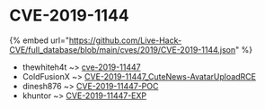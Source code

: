 # CVE-2019-1144
{% embed url="https://github.com/Live-Hack-CVE/full_database/blob/main/cves/2019/CVE-2019-1144.json" %}

* thewhiteh4t ~> [cve-2019-11447](https://www.alice-snow.ru/2019/database/cve-2019-1144/cve-2019-11447-thewhiteh4t)
* ColdFusionX ~> [CVE-2019-11447_CuteNews-AvatarUploadRCE](https://www.alice-snow.ru/2019/database/cve-2019-1144/cve-2019-11447_cutenews-avataruploadrce-coldfusionx)
* dinesh876 ~> [CVE-2019-11447-POC](https://www.alice-snow.ru/2019/database/cve-2019-1144/cve-2019-11447-poc-dinesh876)
* khuntor ~> [CVE-2019-11447-EXP](https://www.alice-snow.ru/2019/database/cve-2019-1144/cve-2019-11447-exp-khuntor)